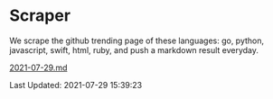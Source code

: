 # Scraper

We scrape the github trending page of these languages: go, python, javascript, swift, html, ruby, and push a markdown result everyday.

[2021-07-29.md](https://github.com/henson/Scraper/blob/master/2021-07-29.md)

Last Updated: 2021-07-29 15:39:23